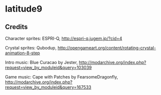 latitude9
=========

Credits
-------
Character sprites: ESPRI-Q, http://espri-q.jugem.jp/?cid=4

Crystal sprites: Qubodup, http://opengameart.org/content/rotating-crystal-animation-8-step

Intro music: Blue Curacao by Jester, http://modarchive.org/index.php?request=view_by_moduleid&query=103039

Game music: Cape with Patches by FearsomeDragonfly, http://modarchive.org/index.php?request=view_by_moduleid&query=167533
